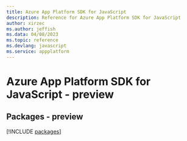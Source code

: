 ```yaml
---
title: Azure App Platform SDK for JavaScript
description: Reference for Azure App Platform SDK for JavaScript
author: xirzec
ms.author: jeffish
ms.data: 04/08/2023
ms.topic: reference
ms.devlang: javascript
ms.service: appplatform
---
```

# Azure App Platform SDK for JavaScript - preview
## Packages - preview
[!INCLUDE [packages](app-platform-index.md)]